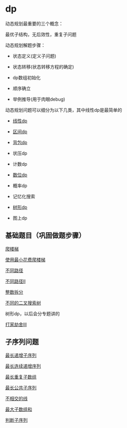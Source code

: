# dp

动态规划最重要的三个概念：

最优子结构，无后效性，重复子问题

动态规划解题步骤：

+ 状态定义(定义子问题)

+ 状态转移(状态转移方程的确定)

+ dp数组初始化

+ 顺序确立

+ 举例推导(用于肉眼debug)

动态规划问题可以细分为以下几类，其中线性dp是最简单的

+ [线性dp](./linear_dp/README.md)

+ [区间dp](./interval_dp/README.md)

+ [背包dp](./knapsack_problem/README.md)

+ 状压dp

+ 计数dp

+ [数位dp](./bitmask_dp/README.md)

+ 概率dp

+ 记忆化搜索

+ [树形dp](./tree_dp/README.md)

+ 图上dp





















## 基础题目（巩固做题步骤）

[爬楼梯](./code/爬楼梯.java)

[使用最小花费爬楼梯](./code/使用最小花费爬楼梯.java)

[不同路径](./code/不同路径.java)

[不同路径II](./code/不同路径II.java)

[整数拆分](./code/整数拆分.java)

[不同的二叉搜索树](./code/不同的二叉搜索树.java)


树形dp，以后会分专题讲的

[打家劫舍III](./code/打家劫舍III.java)



## 子序列问题

[最长递增子序列](./code/最长递增子序列.java)

[最长连续递增序列](./code/最长连续递增序列.java)

[最长重复子数组](./code/最长重复子数组.java)

[最长公共子序列](./code/最长公共子序列.java)

[不相交的线](./code/不相交的线.java)

[最大子数组和](./code/最大子数组和.java)

[判断子序列](./code/判断子序列.java)

